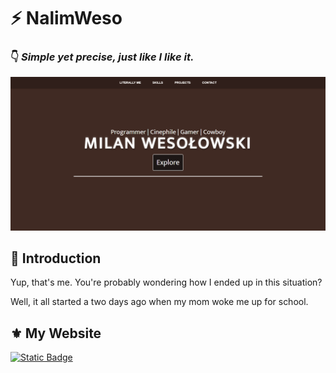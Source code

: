 # ⚡ NalimWeso

### 👇 *Simple yet precise, just like I like it.*

<kbd>
  <img src="content/images/Screenshot.png" alt="Screenshot of My Website">
</kbd>

## 👋 Introduction

Yup, that's me. You're probably wondering how I ended up in this situation?

Well, it all started a two days ago when my mom woke me up for school.

## ⚜️ My Website

[![Static Badge](https://img.shields.io/badge/click%20here-%23402a23?style=for-the-badge&logo=google%20chrome&logoColor=white)](https://nalimweso.com/)
